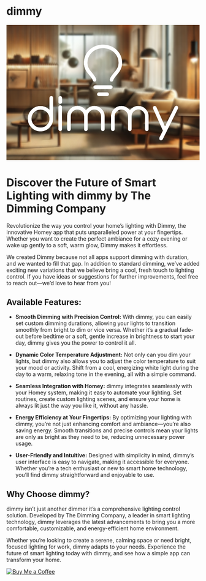 # dimmy

![Alt text](assets/images/xlarge.png?raw=true "dimmy")


# Discover the Future of Smart Lighting with dimmy by The Dimming Company

Revolutionize the way you control your home’s lighting with Dimmy, the innovative Homey app that puts unparalleled power at your fingertips. Whether you want to create the perfect ambiance for a cozy evening or wake up gently to a soft, warm glow, Dimmy makes it effortless.

We created Dimmy because not all apps support dimming with duration, and we wanted to fill that gap. In addition to standard dimming, we’ve added exciting new variations that we believe bring a cool, fresh touch to lighting control. If you have ideas or suggestions for further improvements, feel free to reach out—we’d love to hear from you!

## Available Features:

- **Smooth Dimming with Precision Control:**
  With dimmy, you can easily set custom dimming durations, allowing your lights to transition smoothly from bright to dim or vice versa. Whether it’s a gradual fade-out before bedtime or a soft, gentle increase in brightness to start your day, dimmy gives you the power to control it all.

- **Dynamic Color Temperature Adjustment:**
  Not only can you dim your lights, but dimmy also allows you to adjust the color temperature to suit your mood or activity. Shift from a cool, energizing white light during the day to a warm, relaxing tone in the evening, all with a simple command.

- **Seamless Integration with Homey:**
  dimmy integrates seamlessly with your Homey system, making it easy to automate your lighting. Set routines, create custom lighting scenes, and ensure your home is always lit just the way you like it, without any hassle.

- **Energy Efficiency at Your Fingertips:**
  By optimizing your lighting with dimmy, you’re not just enhancing comfort and ambiance—you’re also saving energy. Smooth transitions and precise controls mean your lights are only as bright as they need to be, reducing unnecessary power usage.

- **User-Friendly and Intuitive:**
  Designed with simplicity in mind, dimmy’s user interface is easy to navigate, making it accessible for everyone. Whether you’re a tech enthusiast or new to smart home technology, you’ll find dimmy straightforward and enjoyable to use.

## Why Choose dimmy?

dimmy isn’t just another dimmer it’s a comprehensive lighting control solution. Developed by The Dimming Company, a leader in smart lighting technology, dimmy leverages the latest advancements to bring you a more comfortable, customizable, and energy-efficient home environment.

Whether you’re looking to create a serene, calming space or need bright, focused lighting for work, dimmy adapts to your needs. Experience the future of smart lighting today with dimmy, and see how a simple app can transform your home.

[![Buy Me a Coffee](https://cdn.buymeacoffee.com/buttons/v2/default-yellow.png)](https://www.buymeacoffee.com/robiebab)

